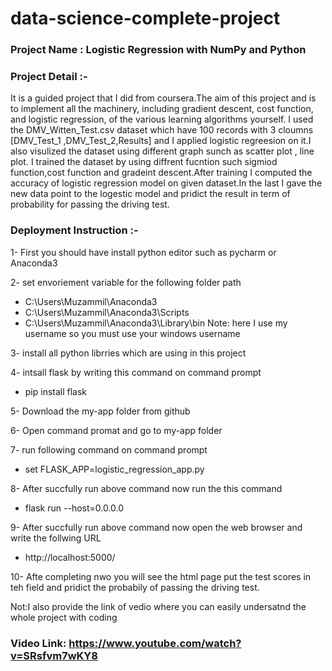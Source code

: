 # data-science-complete-project
### Project Name : Logistic Regression with NumPy and Python

### Project Detail :-

It is a guided project that I did  from coursera.The aim of this project and is to implement all the 
machinery, including gradient descent, cost function, and logistic regression, of the various learning 
algorithms yourself. I used the DMV_Witten_Test.csv dataset which have 100 records with 3 cloumns
[DMV_Test_1 ,DMV_Test_2,Results] and I  applied logistic regreesion on it.I also visulized the dataset 
using different graph sunch as scatter plot , line plot. I trained the dataset by using diffrent fucntion 
such sigmiod function,cost function and gradeint descent.After training I computed the accuracy of logistic 
regression model on given dataset.In the last I gave the new data point to the logestic model and pridict 
the result in term of probability for passing the driving  test.

### Deployment Instruction :-

1- First you should have install python editor such as pycharm or Anaconda3

2- set envoriement variable for the following folder path
* C:\Users\Muzammil\Anaconda3
* C:\Users\Muzammil\Anaconda3\Scripts
* C:\Users\Muzammil\Anaconda3\Library\bin
Note: here I use my username so you must use your windows username

3- install all python librries which are using in this project

4- intsall flask by writing this command on command prompt
* pip install flask

5- Download the my-app folder from github 

6- Open command promat and go to my-app folder

7- run following command on command prompt
* set FLASK_APP=logistic_regression_app.py

8- After succfully run above command now run the this command 
* flask run --host=0.0.0.0

9- After succfully run above command now open the web browser and write the follwing URL
* http://localhost:5000/ 

10- Afte completing nwo you will see the html page put the test scores in teh field and pridict the probabily
 of passing the driving test.

Not:I also provide the link of vedio where you can easily undersatnd the whole project with coding 


### Video Link: https://www.youtube.com/watch?v=SRsfvm7wKY8
